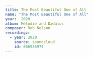 ```yaml
---
title: The Most Beautiful One of All
name: "The Most Beautiful One of All"
year:  2020
album: Mélodie and Dædalus
composer: Rob Nelson
recordingz:
  - year: 2020
    source: soundcloud
    id: 866936974
---
```


